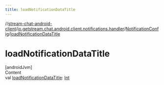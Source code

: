 ```yaml
---
title: loadNotificationDataTitle
---
```

//[stream-chat-android-client](../../../index.md)/[io.getstream.chat.android.client.notifications.handler](../index.md)/[NotificationConfig](index.md)/[loadNotificationDataTitle](loadNotificationDataTitle.md)



# loadNotificationDataTitle  
[androidJvm]  
Content  
val [loadNotificationDataTitle](loadNotificationDataTitle.md): [Int](https://kotlinlang.org/api/latest/jvm/stdlib/kotlin/-int/index.html)  



